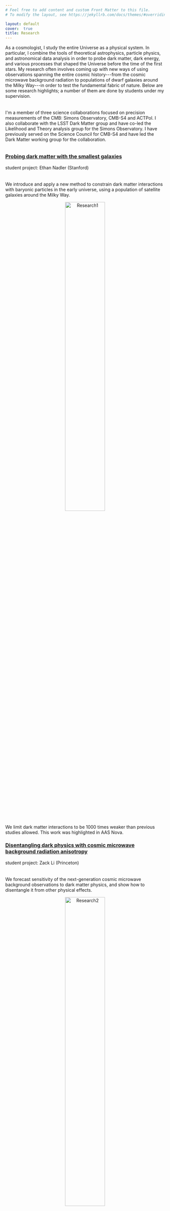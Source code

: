 ```yaml
---
# Feel free to add content and custom Front Matter to this file.
# To modify the layout, see https://jekyllrb.com/docs/themes/#overriding-theme-defaults

layout: default
cover:  true
title: Research
---
```


<p style="margin-bottom: 35px">
As a cosmologist, I study the entire Universe as a physical system. In particular, I combine the tools of theoretical astrophysics, particle physics, and astronomical data analysis in order to probe dark matter, dark energy, and various processes that shaped the Universe before the time of the first stars. My research often involves coming up with new ways of using observations spanning the entire cosmic history---from the cosmic microwave background radiation to populations of dwarf galaxies around the Milky Way---in order to test the fundamental fabric of nature. Below are some research highlights; a number of them are done by students under my supervision.
</p>
<p style="margin-bottom: 35px">
I'm a member of three science collaborations focused on precision measurements of the CMB: Simons Observatory, CMB-S4 and ACTPol. I also collaborate with the LSST Dark Matter group and have co-led the Likelihood and Theory analysis group for the Simons Observatory. I have previously served on the Science Council for CMB-S4 and have led the Dark Matter working group for the collaboration.
</p>

### [Probing dark matter with the smallest galaxies]("https://arxiv.org/abs/1904.10000") ###

<p style="margin-bottom: 35px">
student project: Ethan Nadler (Stanford)

We introduce and apply a new method to constrain dark matter interactions with baryonic particles in the early universe, using a population of satellite galaxies around the Milky Way.

<p align="center">
  <img width="50%" src="{{veragluscevic.github.io}}/assets/img/Research1.png" alt="Research1">
</p>

 We limit dark matter interactions to be 1000 times weaker than previous studies allowed. This work was highlighted in AAS Nova.
</p>


### [Disentangling dark physics with cosmic microwave background radiation anisotropy]("https://arxiv.org/abs/1806.10165")

<p style="margin-bottom: 35px">
student project: Zack Li (Princeton)

We forecast sensitivity of the next-generation cosmic microwave background observations to dark matter physics, and show how to disentangle it from other physical effects. 

<p align="center">
  <img width="50%" src="{{veragluscevic.github.io}}/assets/img/Research2.png" alt="Research2">
</p>

These forecasts fed into the Simons Observatory and CMB-S4 calculations of sensitivity to dark matter.
</p>


### [First cosmological test of sub-proton-mass dark matter scattering with baryons]("https://arxiv.org/abs/1712.07133") ###

<p style="margin-bottom: 35px">

Here's the first cosmological limit on interactions of sub-proton-mass dark matter particles with baryons. 

<p align="center">
  <img width="50%" src="{{veragluscevic.github.io}}/assets/img/Research3.png" alt="Research3">
</p>

The result was obtained from measurements of the cosmic microwave background anisotropy from the Planck satellite.
</p>

### [Can annual modulation signal help identify dark matter theory?]("https://arxiv.org/abs/1612.07808") ### 

<p style="margin-bottom: 35px">
student project: Sam Witte (UCLA)

Dark matter direct detection experiments are currently collecting data, in hopes of discovering signal from dark matter particles. 

<p align="center">
  <img width="50%" src="{{veragluscevic.github.io}}/assets/img/Research4.png" alt="Research4">
</p>

In this work, we discuss how Earth's motion around the Sun and the resulting annual modulation of a putative dark-matter signal may be used to distinguish amongst candidate theories that could describe these elusive particles. Check out our dmdd python package.
</p>


### [Measuring primordial magnetic fields with 21-cm tomography]("https://arxiv.org/abs/1604.06327") ###

<p style="margin-bottom: 35px">

A proposal for a cool new way to trace tiny magnetic fields in the intergalactic medium during Dark Ages, using future tomographic measurements of the cosmological 21-cm signal from atomic hydrogen. 

<p align="center">
  <img width="50%" src="{{veragluscevic.github.io}}/assets/img/Research5.png" alt="Research5">
</p>

With a 21-cm experiment consisting of 1 square km of dipole antennas, B fields as small as 10^-21 Gauss and coherent over megaparces scales could be within reach.
</p>


### [Searching for dark matter-proton interactions]("https://arxiv.org/abs/2010.02936") ###

<p style="margin-bottom: 35px">
student project: Karime Maamari (USC)

We compute new bounds on the rate of dark matter-proton scattering at a time when the Universe was ~2 months old. The results are entirely based on linear cosmological perturbation theory and constrain dark matter interaction physics for a broad range of dark matter models. 

<p align="center">
  <img width="50%" src="{{veragluscevic.github.io}}/assets/img/Research6.png" alt="Research6">
</p>

They improve upon previous astrophysical bounds on the scattering cross section by 5 orders of magnitude.
</p>
